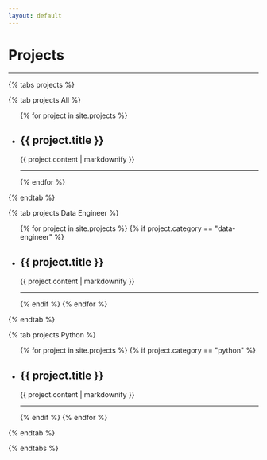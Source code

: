 ```yaml
---
layout: default
---
```


<h1>Projects</h1>

<hr>

{% tabs projects %}

<!-- All projects -->
{% tab projects All %}
<ul id="allProjects">
  {% for project in site.projects %}
    <li data-tags="{{ project.tags | join: ',' }}">
      <h2>{{ project.title }}</h2>
      <p>{{ project.content | markdownify }}</p>
    </li>
    <hr>
  {% endfor %}
</ul>
{% endtab %}

<!-- Data Engineer projects -->
{% tab projects Data Engineer %}
<ul id="dataEngineerProjects">
  {% for project in site.projects %}
    {% if project.category == "data-engineer" %}
      <li data-tags="{{ project.tags | join: ',' }}">
        <h2>{{ project.title }}</h2>
        <p>{{ project.content | markdownify }}</p>
      </li>
      <hr>
    {% endif %}
  {% endfor %}
</ul>
{% endtab %}

<!-- Python projects -->
{% tab projects Python %}
<ul id="pythonProjects">
  {% for project in site.projects %}
    {% if project.category == "python" %}
      <li data-tags="{{ project.tags | join: ',' }}">
        <h2>{{ project.title }}</h2>
        <p>{{ project.content | markdownify }}</p>
      </li>
      <hr>
    {% endif %}
  {% endfor %}
</ul>
{% endtab %}

{% endtabs %}

<script>
document.addEventListener("DOMContentLoaded", function () {
  var projects = document.querySelectorAll('[data-tags]');
  var searchInput = document.getElementById('search-bar-multi-select');

  searchInput.addEventListener('input', function() {
    var filter = searchInput.value.toLowerCase();
    projects.forEach(function(project) {
      var tags = project.getAttribute('data-tags').split(',');
      var showProject = tags.some(function(tag) {
        return tag.trim().toLowerCase().includes(filter);
      });
      project.style.display = showProject ? 'block' : 'none';
    });
  });
});
</script>